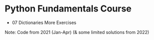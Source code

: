 # Python Fundamentals Course
- 07 Dictionaries More Exercises

Note: Code from 2021 (Jan-Apr) (& some limited solutions from 2022)
